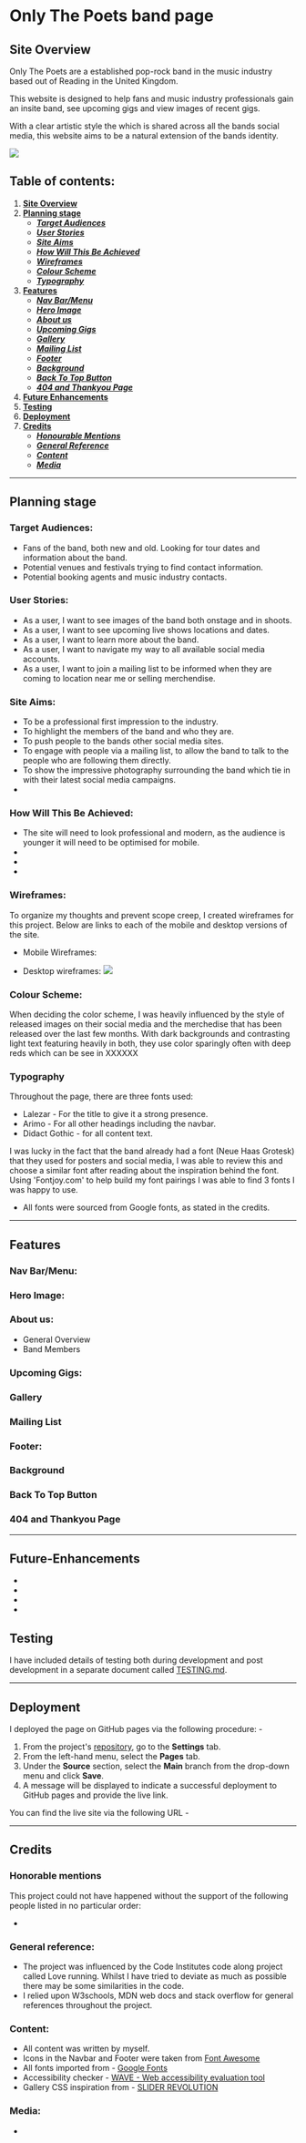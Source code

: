 # **Only The Poets band page**

## **Site Overview**

Only The Poets are a established pop-rock band in the music industry based out of Reading in the United Kingdom.

This website is designed to help fans and music industry professionals gain an insite band, see upcoming gigs and view images of recent gigs.

With a clear artistic style the which is shared across all the bands social media, this website aims to be a natural extension of the bands identity.

<img src="assets/images/Responsive_OTP.png">

## Table of contents:

1. [**Site Overview**](#site-overview)
2. [**Planning stage**](#planning-stage)
   - [**_Target Audiences_**](#target-audiences)
   - [**_User Stories_**](#user-stories)
   - [**_Site Aims_**](#site-aims)
   - [**_How Will This Be Achieved_**](#how-will-this-be-achieved)
   - [**_Wireframes_**](#wireframes)
   - [**_Colour Scheme_**](#colour-scheme)
   - [**_Typography_**](#typography)
3. [**Features**](#features)
   - [**_Nav Bar/Menu_**](#nav-bar/menu)
   - [**_Hero Image_**](#hero-image)
   - [**_About us_**](#about-us)
   - [**_Upcoming Gigs_**](#upcoming-gigs)
   - [**_Gallery_**](#gallery)
   - [**_Mailing List_**](#mailing-list)
   - [**_Footer_**](#footer)
   - [**_Background_**](#background)
   - [**_Back To Top Button_**](#back-to-top-button)
   - [**_404 and Thankyou Page_**](#404-and-thankyou-page)
4. [**Future Enhancements**](#future-enhancements)
5. [**Testing**](#testing)
6. [**Deployment**](#deployment)
7. [**Credits**](#credits)
   - [**_Honourable Mentions_**](#honourable-mentions)
   - [**_General Reference_**](#general-refrence)
   - [**_Content_**](#content)
   - [**_Media_**](#media)

---

## **Planning stage**

### **Target Audiences:**

- Fans of the band, both new and old. Looking for tour dates and information about the band.
- Potential venues and festivals trying to find contact information.
- Potential booking agents and music industry contacts.

### **User Stories:**

- As a user, I want to see images of the band both onstage and in shoots.
- As a user, I want to see upcoming live shows locations and dates.
- As a user, I want to learn more about the band.
- As a user, I want to navigate my way to all available social media accounts.
- As a user, I want to join a mailing list to be informed when they are coming to location near me or selling merchendise.

### **Site Aims:**

- To be a professional first impression to the industry.
- To highlight the members of the band and who they are.
- To push people to the bands other social media sites.
- To engage with people via a mailing list, to allow the band to talk to the people who are following them directly.
- To show the impressive photography surrounding the band which tie in with their latest social media campaigns.
-

### **How Will This Be Achieved:**

- The site will need to look professional and modern, as the audience is younger it will need to be optimised for mobile.
-
-
-

### **Wireframes:**

To organize my thoughts and prevent scope creep, I created wireframes for this project. Below are links to each of the mobile and desktop versions of the site.

- Mobile Wireframes:

- Desktop wireframes:
  <img src="assets/images/Desktop View.png">

### **Colour Scheme:**

When deciding the color scheme, I was heavily influenced by the style of released images on their social media and the merchedise that has been released over the last few months. With dark backgrounds and contrasting light text featuring heavily in both, they use color sparingly often with deep reds which can be see in XXXXXX

### **Typography**

Throughout the page, there are three fonts used:

- Lalezar - For the title to give it a strong presence.
- Arimo - For all other headings including the navbar.
- Didact Gothic - for all content text.

I was lucky in the fact that the band already had a font (Neue Haas Grotesk) that they used for posters and social media, I was able to review this and choose a similar font after reading about the inspiration behind the font. Using 'Fontjoy.com' to help build my font pairings I was able to find 3 fonts I was happy to use.

- All fonts were sourced from Google fonts, as stated in the credits.

---

## **Features**

### **Nav Bar/Menu:**

### **Hero Image:**

### **About us:**

- General Overview
- Band Members

### **Upcoming Gigs:**

### **Gallery**

### **Mailing List**

### **Footer:**

### **Background**

### **Back To Top Button**

### **404 and Thankyou Page**

---

## **Future-Enhancements**

-

-

-

-

## **Testing**

I have included details of testing both during development and post development in a separate document called [TESTING.md](TESTING.md).

---

## **Deployment**

I deployed the page on GitHub pages via the following procedure: -

1. From the project's [repository](), go to the **Settings** tab.
2. From the left-hand menu, select the **Pages** tab.
3. Under the **Source** section, select the **Main** branch from the drop-down menu and click **Save**.
4. A message will be displayed to indicate a successful deployment to GitHub pages and provide the live link.

You can find the live site via the following URL -

---

## **Credits**

### **Honorable mentions**

This project could not have happened without the support of the following people listed in no particular order:

-

### **General reference:**

- The project was influenced by the Code Institutes code along project called Love running. Whilst I have tried to deviate as much as possible there may be some similarities in the code.
- I relied upon W3schools, MDN web docs and stack overflow for general references throughout the project.

### **Content:**

- All content was written by myself.
- Icons in the Navbar and Footer were taken from [Font Awesome](https://fontawesome.com)
- All fonts imported from - [Google Fonts](https://fonts.google.com/)
- Accessibility checker - [WAVE - Web accessibility evaluation tool](https://wave.webaim.org/)
- Gallery CSS inspiration from - [SLIDER REVOLUTION](https://www.sliderrevolution.com/resources/css-gallery/)

### **Media:**

-
